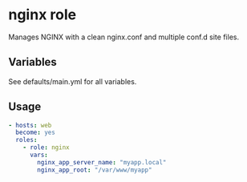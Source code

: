 # nginx role

Manages NGINX with a clean nginx.conf and multiple conf.d site files.

## Variables
See defaults/main.yml for all variables.

## Usage
```yaml
- hosts: web
  become: yes
  roles:
    - role: nginx
      vars:
        nginx_app_server_name: "myapp.local"
        nginx_app_root: "/var/www/myapp"
```
